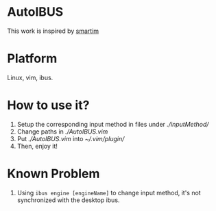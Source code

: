 # AutoIBUS
This work is inspired by [smartim](https://github.com/ybian/smartim)

# Platform
Linux, vim, ibus.

# How to use it?
1. Setup the corresponding input method in files under *./inputMethod/*
2. Change paths in *./AutoIBUS.vim*
3. Put *./AutoIBUS.vim* into *~/.vim/plugin/*
4. Then, enjoy it!

# Known Problem
1. Using `ibus engine [engineName]` to change input method, it's not synchronized with the desktop ibus.
											
